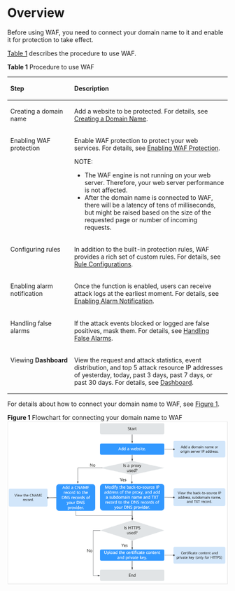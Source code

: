 # Overview<a name="waf_01_0071"></a>

Before using WAF, you need to  connect your domain name  to it and enable it for protection to take effect.

[Table 1](#table186068221358)  describes the procedure to use WAF.

**Table  1**  Procedure to use WAF

<a name="table186068221358"></a>
<table><thead align="left"><tr id="row760782211359"><th class="cellrowborder" valign="top" width="28.99%" id="mcps1.2.3.1.1"><p id="p560712263512"><a name="p560712263512"></a><a name="p560712263512"></a>Step</p>
</th>
<th class="cellrowborder" valign="top" width="71.00999999999999%" id="mcps1.2.3.1.2"><p id="p196074222353"><a name="p196074222353"></a><a name="p196074222353"></a>Description</p>
</th>
</tr>
</thead>
<tbody><tr id="row16607422173517"><td class="cellrowborder" valign="top" width="28.99%" headers="mcps1.2.3.1.1 "><p id="p14746935173916"><a name="p14746935173916"></a><a name="p14746935173916"></a>Creating a domain name</p>
</td>
<td class="cellrowborder" valign="top" width="71.00999999999999%" headers="mcps1.2.3.1.2 "><p id="p6607162211352"><a name="p6607162211352"></a><a name="p6607162211352"></a>Add a website to be protected. For details, see <a href="creating-a-domain-name.md">Creating a Domain Name</a>.</p>
</td>
</tr>
<tr id="row460742212359"><td class="cellrowborder" valign="top" width="28.99%" headers="mcps1.2.3.1.1 "><p id="p260772263514"><a name="p260772263514"></a><a name="p260772263514"></a>Enabling WAF protection</p>
</td>
<td class="cellrowborder" valign="top" width="71.00999999999999%" headers="mcps1.2.3.1.2 "><p id="p6607202215355"><a name="p6607202215355"></a><a name="p6607202215355"></a>Enable WAF protection to protect your web services. For details, see <a href="enabling-waf-protection.md">Enabling WAF Protection</a>.</p>
<div class="note" id="note012284223119"><a name="note012284223119"></a><a name="note012284223119"></a><span class="notetitle"> NOTE: </span><div class="notebody"><a name="ul697716015340"></a><a name="ul697716015340"></a><ul id="ul697716015340"><li>The WAF engine is not running on your web server. Therefore, your web server performance is not affected.</li><li>After the domain name is connected to WAF, there will be a latency of tens of milliseconds, but might be raised based on the size of the requested page or number of incoming requests.</li></ul>
</div></div>
</td>
</tr>
<tr id="row1960762215351"><td class="cellrowborder" valign="top" width="28.99%" headers="mcps1.2.3.1.1 "><p id="p19607112220359"><a name="p19607112220359"></a><a name="p19607112220359"></a>Configuring rules</p>
</td>
<td class="cellrowborder" valign="top" width="71.00999999999999%" headers="mcps1.2.3.1.2 "><p id="p12607112215352"><a name="p12607112215352"></a><a name="p12607112215352"></a>In addition to the built-in protection rules, WAF provides a rich set of custom rules. For details, see <a href="rule_configurations.rst">Rule Configurations</a>.</p>
</td>
</tr>
<tr id="row16914191884019"><td class="cellrowborder" valign="top" width="28.99%" headers="mcps1.2.3.1.1 "><p id="p209141418104019"><a name="p209141418104019"></a><a name="p209141418104019"></a>Enabling alarm notification</p>
</td>
<td class="cellrowborder" valign="top" width="71.00999999999999%" headers="mcps1.2.3.1.2 "><p id="p1491512181402"><a name="p1491512181402"></a><a name="p1491512181402"></a>Once the function is enabled, users can receive attack logs at the earliest moment. For details, see <a href="enabling-alarm-notification.md">Enabling Alarm Notification</a>.</p>
</td>
</tr>
<tr id="row758655211510"><td class="cellrowborder" valign="top" width="28.99%" headers="mcps1.2.3.1.1 "><p id="p0924629858"><a name="p0924629858"></a><a name="p0924629858"></a>Handling false alarms</p>
</td>
<td class="cellrowborder" valign="top" width="71.00999999999999%" headers="mcps1.2.3.1.2 "><p id="p1955314388418"><a name="p1955314388418"></a><a name="p1955314388418"></a>If the attack events blocked or logged are false positives, mask them. For details, see <a href="handling-false-alarms.md">Handling False Alarms</a>.</p>
</td>
</tr>
<tr id="row1999341519405"><td class="cellrowborder" valign="top" width="28.99%" headers="mcps1.2.3.1.1 "><p id="p299315156400"><a name="p299315156400"></a><a name="p299315156400"></a>Viewing <strong id="b1101678347"><a name="b1101678347"></a><a name="b1101678347"></a>Dashboard</strong></p>
</td>
<td class="cellrowborder" valign="top" width="71.00999999999999%" headers="mcps1.2.3.1.2 "><p id="p1199319156407"><a name="p1199319156407"></a><a name="p1199319156407"></a>View the request and attack statistics, event distribution, and top 5 attack resource IP addresses of yesterday, today, past 3 days, past 7 days, or past 30 days. For details, see <a href="dashboard.md">Dashboard</a>.</p>
</td>
</tr>
</tbody>
</table>

For details about how to connect your domain name to WAF, see  [Figure 1](#en-us_topic_0119807183_fig1251423693315).

**Figure  1**  Flowchart for connecting your domain name to WAF<a name="en-us_topic_0119807183_fig1251423693315"></a>  
![](figures/flowchart-for-connecting-your-domain-name-to-waf.png "flowchart-for-connecting-your-domain-name-to-waf")

